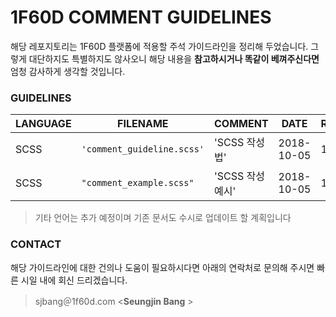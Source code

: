 # 1F60D COMMENT GUIDELINES 
해당 레포지토리는 1F60D 플랫폼에 적용할 주석 가이드라인을 정리해 두었습니다. 
그렇게 대단하지도 특별하지도 않사오니 해당 내용을 **참고하시거나 똑같이 베껴주신다면** 엄청 감사하게 생각할 것입니다. 
 

### GUIDELINES
|LANGUAGE|FILENAME|COMMENT|DATE|Rev|
|--------|--------|-------|----|---|
|SCSS    |`'comment_guideline.scss'` |'SCSS 작성법'|2018-10-05|1
|SCSS    |`"comment_example.scss"` |'SCSS 작성 예시'|2018-10-05|1

> 기타 언어는 추가 예정이며 기존 문서도 수시로 업데이트 할 계획입니다 

### CONTACT 
해당 가이드라인에 대한 건의나 도움이 필요하시다면 아래의 연락처로 문의해 주시면 빠른 시일 내에 회신 드리겠습니다. 
> sjbang＠1f60d.com  <**Seungjin Bang** > 